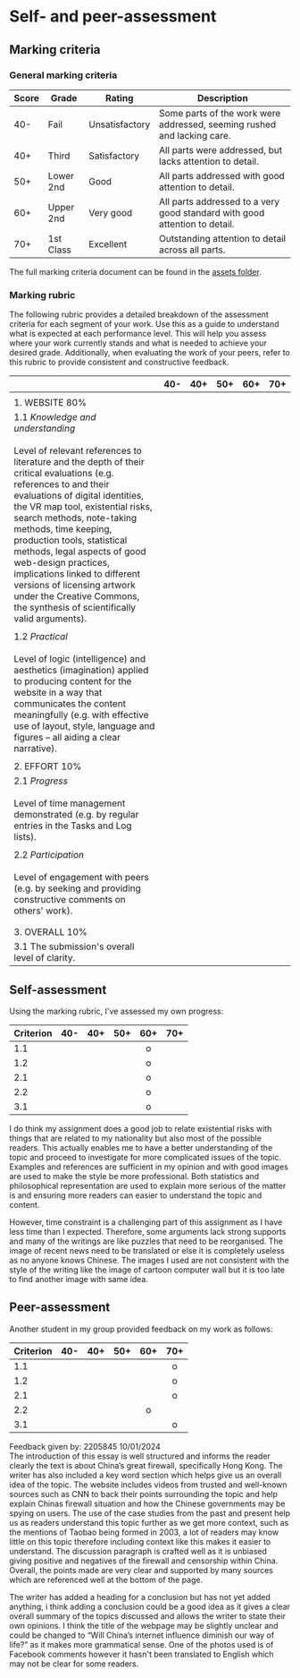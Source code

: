 # Self- and peer-assessment
## Marking criteria
### General marking criteria 

| Score | Grade | Rating | Description |
|-------|-------|--------|-------------|
| 40-   | Fail  | Unsatisfactory | Some parts of the work were addressed, seeming rushed and lacking care. |
| 40+   | Third | Satisfactory   | All parts were addressed, but lacks attention to detail. |
| 50+   | Lower 2nd | Good | All parts addressed with good attention to detail. |
| 60+   | Upper 2nd | Very good | All parts addressed to a very good standard with good attention to detail. |
| 70+   | 1st Class | Excellent | Outstanding attention to detail across all parts. |

The full marking criteria document can be found in the [assets folder](https://github.com/khofstadter/CS220AU-DP/tree/main/assets/general-marking-criteria). 

### Marking rubric
The following rubric provides a detailed breakdown of the assessment criteria for each segment of your work. Use this as a guide to understand what is expected at each performance level. This will help you assess where your work currently stands and what is needed to achieve your desired grade. Additionally, when evaluating the work of your peers, refer to this rubric to provide consistent and constructive feedback.

||40-      |40+           |50+                                                                                                                     |60+|70+|
|------|---------|--------------|------------------------------------------------------------------------------------------------------------------------|---|---|
|      |         |              |                                                                                                                        |   |   |
|1. WEBSITE 80%|         |              |                                                                                                                        |   |   |
|1.1 *Knowledge and understanding* <br><br> Level of relevant references to literature and the depth of their critical evaluations (e.g. references to and their evaluations of digital identities, the VR map tool, existential risks, search methods, note-taking methods, time keeping, production tools, statistical methods, legal aspects of good web-design practices, implications linked to different versions of licensing artwork under the Creative Commons, the synthesis of scientifically valid arguments).|         |              |                                                                                                                        |   |   |
|      |         |              |                                                                                                                        |   |   |
|1.2 *Practical* <br><br> Level of logic (intelligence) and aesthetics (imagination) applied to producing content for the website in a way that communicates the content meaningfully (e.g. with effective use of layout, style, language and figures – all aiding a clear narrative).|         |              |                                                                                                                        |   |   |
|      |         |              |                                                                                                                        |   |   |
|2. EFFORT 10%|         |              |                                                                                                                        |   |   |
|2.1 *Progress* <br><br> Level of time management demonstrated (e.g. by regular entries in the Tasks and Log lists).|         |              |                                                                                                                        |   |   |
|      |         |              |                                                                                                                        |   |   |
|2.2 *Participation* <br><br> Level of engagement with peers (e.g. by seeking and providing constructive comments on others' work).|         |              |                                                                                                                        |   |   |
|      |         |              |                                                                                                                        |   |   |
|      |         |              |                                                                                                                        |   |   |
|3. OVERALL 10% |         |              |                                                                                                                        |   |   |
|3.1 The submission's overall level of clarity. |         |              |                                                                                                                        |   |   |


## Self-assessment
Using the marking rubric, I've assessed my own progress: <!-- move the symbols in the table below -->

| Criterion | 40- | 40+ | 50+ | 60+ | 70+ | 
|-----------|:---:|:---:|:---:|:---:|:---:|
| 1.1       |     |     |     |  o  |     |
| 1.2       |     |     |     |  o  |     |
| 2.1       |     |     |     |  o  |     |
| 2.2       |     |     |     |  o  |     |
| 3.1       |     |     |     |  o  |     |  

I do think my assignment does a good job to relate existential risks with things that are related to my nationality but also most of the possible readers. This actually enables me to have a better understanding of the topic and proceed to investigate for more complicated issues of the topic. Examples and references are sufficient in my opinion and with good images are used to make the style be more professional. Both statistics and philosophical representation are used to explain more serious of the matter is and ensuring more readers can easier to understand the topic and content. 

However, time constraint is a challenging part of this assignment as I have less time than I expected. Therefore, some arguments lack strong supports and many of the writings are like puzzles that need to be reorganised. The image of recent news need to be translated or else it is completely useless as no anyone knows Chinese. The images I used are not consistent with the style of the writing like the image of cartoon computer wall but it is too late to find another image with same idea.
## Peer-assessment
Another student in my group provided feedback on my work as follows: 

| Criterion | 40- | 40+ | 50+ | 60+ | 70+ | 
|-----------|:---:|:---:|:---:|:---:|:---:|
| 1.1       |     |     |     |     |  o  |
| 1.2       |     |     |     |     |  o  |
| 2.1       |     |     |     |     |  o  |
| 2.2       |     |     |     |  o  |     |
| 3.1       |     |     |     |     |  o  |

Feedback given by: 2205845 10/01/2024  
The introduction of this essay is well structured and informs the reader clearly the text is about China’s great firewall, specifically Hong Kong. The writer has also included a key word section which helps give us an overall idea of the topic. The website includes videos from trusted and well-known sources such as CNN to back their points surrounding the topic and help explain Chinas firewall situation and how the Chinese governments may be spying on users. The use of the case studies from the past and present help us as readers understand this topic further as we get more context, such as the mentions of Taobao being formed in 2003, a lot of readers may know little on this topic therefore including context like this makes it easier to understand. The discussion paragraph is crafted well as it is unbiased giving positive and negatives of the firewall and censorship within China. Overall, the points made are very clear and supported by many sources which are referenced well at the bottom of the page.

The writer has added a heading for a conclusion but has not yet added anything, i think adding a conclusion could be a good idea as it gives a clear overall summary of the topics discussed and allows the writer to state their own opinions. I think the title of the webpage may be slightly unclear and could be changed to “Will China’s internet influence diminish our way of life?” as it makes more grammatical sense. One of the photos used is of Facebook comments however it hasn't been translated to English which may not be clear for some readers.

